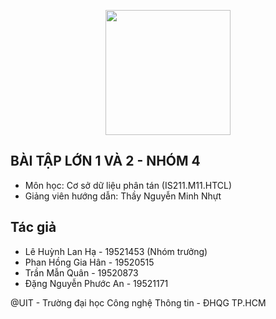 <p align="center"><a href="https://www.uit.edu.vn/" target="_blank"><img src="https://www.uit.edu.vn/sites/vi/files/images/Logos/Logo_UIT_Web.png" class="img-fluid" alt="" width=200></a></p>

## BÀI TẬP LỚN 1 VÀ 2 - NHÓM 4

- Môn học: Cơ sở dữ liệu phân tán (IS211.M11.HTCL)
- Giảng viên hướng dẫn: Thầy Nguyễn Minh Nhựt

## Tác giả
- Lê Huỳnh Lan Hạ       - 19521453 (Nhóm trưởng)
- Phan Hồng Gia Hân     - 19520515 
- Trần Mẫn Quân         - 19520873
- Đặng Nguyễn Phước An  - 19521171

@UIT - Trường đại học Công nghệ Thông tin - ĐHQG TP.HCM
